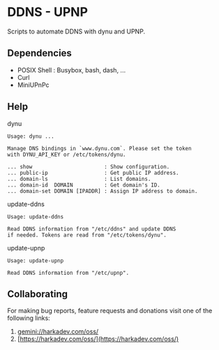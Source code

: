 # DDNS - UPNP

Scripts to automate DDNS with dynu and UPNP.

## Dependencies

- POSIX Shell :  Busybox, bash, dash, ...
- Curl
- MiniUPnPc

## Help

dynu

    Usage: dynu ...
    
    Manage DNS bindings in `www.dynu.com`. Please set the token
    with DYNU_API_KEY or /etc/tokens/dynu.
    
    ... show                       : Show configuration.
    ... public-ip                  : Get public IP address.
    ... domain-ls                  : List domains.
    ... domain-id  DOMAIN          : Get domain's ID.
    ... domain-set DOMAIN [IPADDR] : Assign IP address to domain.

update-ddns

    Usage: update-ddns
    
    Read DDNS information from "/etc/ddns" and update DDNS
    if needed. Tokens are read from "/etc/tokens/dynu".

update-upnp

    Usage: update-upnp
    
    Read DDNS information from "/etc/upnp".

## Collaborating

For making bug reports, feature requests and donations visit
one of the following links:

1. [gemini://harkadev.com/oss/](gemini://harkadev.com/oss/)
2. [https://harkadev.com/oss/](https://harkadev.com/oss/)
